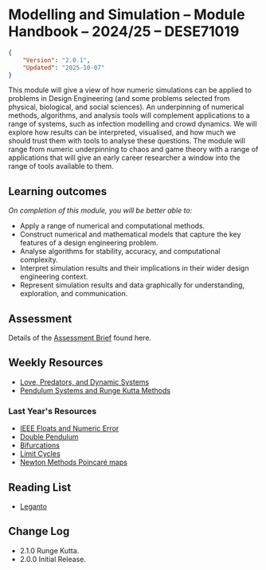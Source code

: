 # Modelling and Simulation – Module Handbook – 2024/25 – DESE71019
```json
{
    "Version": "2.0.1",
    "Updated": "2025-10-07"
}
```
This module will give a view of how numeric simulations can be applied to problems in Design Engineering (and some problems selected from physical, biological, and social sciences). An underpinning of numerical methods, algorithms, and analysis tools will complement applications to a range of systems, such as infection modelling and crowd dynamics. We will explore how results can be interpreted, visualised, and how much we should trust them with tools to analyse these questions. The module will range from numeric underpinning to chaos and game theory with a range of applications that will give an early career researcher a window into the range of tools available to them.

## Learning outcomes
*On completion of this module, you will be better able to:*
* Apply a range of numerical and computational methods.
* Construct numerical and mathematical models that capture the key features of a design engineering problem.
* Analyse algorithms for stability, accuracy, and computational complexity.
* Interpret simulation results and their implications in their wider design engineering context.
* Represent simulation results and data graphically for understanding, exploration, and communication.

## Assessment
Details of the [Assessment Brief](./Assessment) found here.

## Weekly Resources
* [Love, Predators, and Dynamic Systems](./Love_predators_dynamic_systems)
* [Pendulum Systems and Runge Kutta Methods](./Pendula_and_Runge_Kutta)

### Last Year's Resources
* [IEEE Floats and Numeric Error](./Numeric_error)
* [Double Pendulum](./Week_4)
* [Bifurcations](./Week_5)
* [Limit Cycles](./Week_6)
* [Newton Methods Poincaré maps](./Week_7)

## Reading List
* [Leganto](https://imperial.alma.exlibrisgroup.com/leganto/nui/lists/45412427350001591)

## Change Log
* 2.1.0 Runge Kutta.
* 2.0.0 Initial Release.
